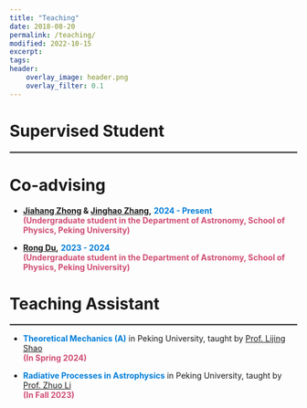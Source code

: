 ```yaml
---
title: "Teaching"
date: 2018-08-20
permalink: /teaching/
modified: 2022-10-15
excerpt:
tags:
header:
    overlay_image: header.png
    overlay_filter: 0.1 
---
```


# Supervised Student

<hr style="border:1px solid gray">

# Co-advising

* <b>[Jiahang Zhong](https://orcid.org/0009-0008-2673-1764) & [Jinghao Zhang](https://orcid.org/0009-0002-1101-2798),</b> <font color="#007DD9"><b>2024 - Present</b></font>
  <br><font color="#CF4C73"><b>(Undergraduate student in the Department of Astronomy, School of Physics, Peking University)</b></font>

* <b>[Rong Du](https://orcid.org/0009-0006-6543-6333),</b> <font color="#007DD9"><b>2023 - 2024</b></font>
  <br><font color="#CF4C73"><b>(Undergraduate student in the Department of Astronomy, School of Physics, Peking University)</b></font>

# Teaching Assistant

<hr style="border:1px solid gray">

* <font color="#007DD9"><b>Theoretical Mechanics (A)</b></font> in Peking University, taught by [Prof. Lijing Shao](http://friendshao.github.io/about/)
  <br><font color="#CF4C73"><b>(In Spring 2024)</b></font>

* <font color="#007DD9"><b>Radiative Processes in Astrophysics</b></font> in Peking University, taught by [Prof. Zhuo Li](https://faculty.pku.edu.cn/lizhuo1/zh_CN/index/7734/list/index.htm)
  <br><font color="#CF4C73"><b>(In Fall 2023)</b></font>

